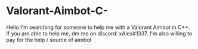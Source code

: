 # Valorant-Aimbot-C-
Hello I'm searching for someone to help me with a Valorant Aimbot in C++. If you are able to help me, dm me on discord: xAlex#1337. I'm also willing to pay for the help / source of aimbot
